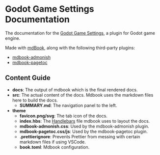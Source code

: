 # Godot Game Settings Documentation

The documentation for the [Godot Game Settings](https://github.com/PunchablePlushie/godot-game-settings), a plugin for Godot game engine.

Made with [mdBook](https://github.com/rust-lang/mdBook), along with the following third-party plugins:

- [mdbook-admonish](https://github.com/tommilligan/mdbook-admonish)
- [mdbook-pagetoc](https://github.com/slowsage/mdbook-pagetoc)

## Content Guide

- **docs**: The output of mdbook which is the final rendered docs.
- **src**: The actual content of the docs. Mdbook uses the markdown files here to build the docs.
  - **SUMMARY.md**: The navigation panel to the left.
- **theme**
  - **favicon.png/svg**: The tab icon of the docs.
  - **index.hbs**: The [Handlebars](https://handlebarsjs.com/) file mdbook uses to layout the docs.
  - **mdbook-admonish.css**: Used by the mdbook-admonish plugin.
  - **mdbook-pagetoc.css/js**: Used by the mdbook-pagetoc plugin.
  - **.prettierignore**: Prevents Prettier from messing with certain markdown files if using VSCode.
  - **book.toml**: Mdbook configuration.
